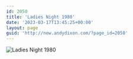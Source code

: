 ```yaml
---
id: 2050
title: 'Ladies Night 1980'
date: '2023-03-17T13:45:25+00:00'
layout: page
guid: 'http://new.andydixon.com/?page_id=2050'
---
```


![Ladies Night 1980](https://i0.wp.com/assets.g8x2.ldn.idrivee2-23.com/posters/Ladies%20Night%201980%2001.jpg?w=1200&ssl=1 "Ladies Night 1980")